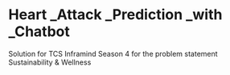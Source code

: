 # Heart _Attack _Prediction _with _Chatbot
 Solution for TCS Inframind Season 4 for the problem statement Sustainability & Wellness
